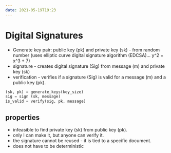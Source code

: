 ```yaml
---
date: 2021-05-19T19:23
---
```


# Digital Signatures

- Generate key pair: public key (pk) and private key (sk) - from random number (uses elliptic curve digital signature algorithm (EDCSA)... y^2 = x^3 + 7)
- signature - creates digital signature (Sig) from message (m) and private key (sk)
- verification - verifies if a signature (Sig) is valid for a message (m) and a public key (pk).

```python
(sk, pk) = generate_keys(key_size)
sig = sign (sk, message)
is_valid = verify(sig, pk, message)
```


## properties
- infeasible to find private key (sk) from public key (pk).
- only I can make it, but anyone can verify it.
- the signature cannot be reused - it is tied to a specific document.
- does not have to be deterministic



